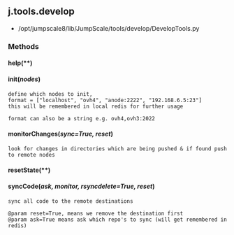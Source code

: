<!-- toc -->
## j.tools.develop

- /opt/jumpscale8/lib/JumpScale/tools/develop/DevelopTools.py

### Methods

#### help(**) 

#### init(*nodes*) 

```
define which nodes to init,
format = ["localhost", "ovh4", "anode:2222", "192.168.6.5:23"]
this will be remembered in local redis for further usage

format can also be a string e.g. ovh4,ovh3:2022

```

#### monitorChanges(*sync=True, reset*) 

```
look for changes in directories which are being pushed & if found push to remote nodes

```

#### resetState(**) 

#### syncCode(*ask, monitor, rsyncdelete=True, reset*) 

```
sync all code to the remote destinations

@param reset=True, means we remove the destination first
@param ask=True means ask which repo's to sync (will get remembered in redis)

```


